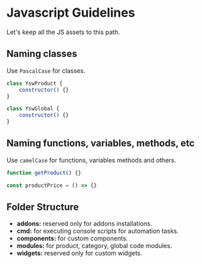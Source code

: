 # Javascript Guidelines

Let's keep all the JS assets to this path.

## Naming classes

Use `PascalCase` for classes.

```js
class YswProduct {
    constructor() {}
}

class YswGlobal {
    constructor() {}
}
```

## Naming functions, variables, methods, etc

Use `camelCase` for functions, variables methods and others.

```js
function getProduct() {}

const productPrice = () => {}
```

## Folder Structure

* **addons:** reserved only for addons installations.
* **cmd:** for executing console scripts for automation tasks.
* **components:** for custom components.
* **modules:** for product, category, global code modules.
* **widgets:** reserved only for custom widgets.
